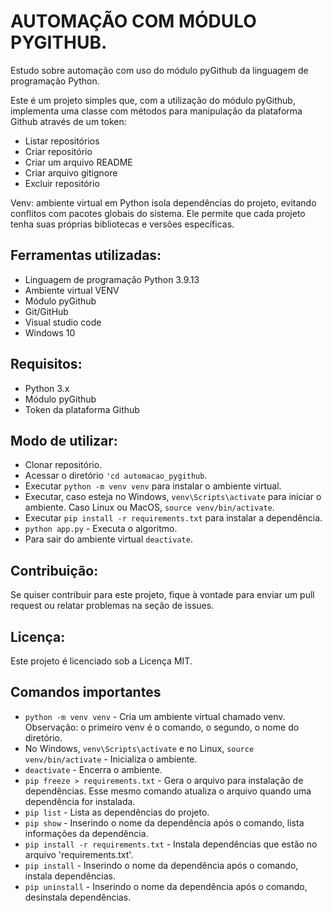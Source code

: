 # AUTOMAÇÃO COM MÓDULO PYGITHUB.
Estudo sobre automação com uso do módulo pyGithub da linguagem de programação Python.

Este é um projeto simples que, com a utilização do módulo pyGithub, implementa uma classe com métodos para manipulação da plataforma Github através de um token:
* Listar repositórios
* Criar repositório
* Criar um arquivo README
* Criar arquivo gitignore
* Excluir repositório



Venv: ambiente virtual em Python isola dependências do projeto, evitando conflitos com pacotes globais do sistema. Ele permite que cada projeto tenha suas próprias bibliotecas e versões específicas.

## Ferramentas utilizadas:
* Linguagem de programação Python 3.9.13
* Ambiente virtual VENV
* Módulo pyGithub
* Git/GitHub
* Visual studio code
* Windows 10

## Requisitos:
* Python 3.x
* Módulo pyGithub
* Token da plataforma Github

## Modo de utilizar: 
* Clonar repositório.
* Acessar o diretório ```'cd automacao_pygithub```.
* Executar ```python -m venv venv``` para instalar o ambiente virtual.
* Executar, caso esteja no Windows, ```venv\Scripts\activate``` para iniciar o ambiente. Caso Linux ou MacOS, ```source venv/bin/activate```.
* Executar ```pip install -r requirements.txt``` para instalar a dependência.
* ```python app.py``` - Executa o algoritmo.
* Para sair do ambiente virtual ```deactivate```.

## Contribuição:
Se quiser contribuir para este projeto, fique à vontade para enviar um pull request ou relatar problemas na seção de issues.

## Licença:
Este projeto é licenciado sob a Licença MIT.

## Comandos importantes
* ```python -m venv venv``` - Cria um ambiente virtual chamado venv. Observação: o primeiro venv é o comando, o segundo, o nome do diretório.
* No Windows, ```venv\Scripts\activate``` e no Linux, ```source venv/bin/activate``` - Inicializa o ambiente.
* ```deactivate``` - Encerra o ambiente.
* ```pip freeze > requirements.txt``` - Gera o arquivo para instalação de dependências. Esse mesmo comando atualiza o arquivo quando uma dependência for instalada.
* ```pip list``` - Lista as dependências do projeto.
* ```pip show``` - Inserindo o nome da dependência após o comando, lista informações da dependência.
* ```pip install -r requirements.txt``` - Instala dependências que estão no arquivo 'requirements.txt'.
* ```pip install``` - Inserindo o nome da dependência após o comando, instala dependências.
* ```pip uninstall``` - Inserindo o nome da dependência após o comando, desinstala dependências.